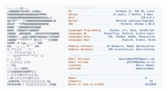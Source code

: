 <picture>
  <source srcset="https://raw.githubusercontent.com/mmazinjameel/mmazinjameel/main/dark_mode.svg?v=1749938938" media="(prefers-color-scheme: dark)">
  <img src="https://raw.githubusercontent.com/mmazinjameel/mmazinjameel/main/light_mode.svg?v=1749938938">
</picture>
